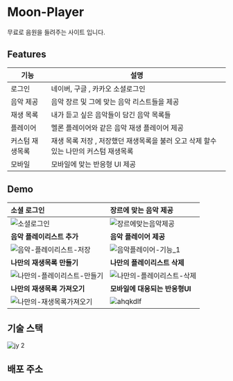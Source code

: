 # Moon-Player
무료로 음원을 들려주는 사이트 입니다.


## Features
| 기능               | 설명                                                             |
| ----------------- | ---------------------------------------------------------------- |
| 로그인 |네이버, 구글 , 카카오 소셜로그인 |
| 음악 제공  | 음악 장르 및 그에 맞는 음악 리스트들을 제공|
| 재생 목록  | 내가 듣고 싶은 음악들이 담긴 음악 목록들 |
| 플레이어 | 멜론 플레이어와 같은 음악 재생 플레이어 제공 |
| 커스텀 재생목록 | 재생 목록 저장 , 저장했던 재생목록을 불러 오고 삭제 할수 있는 나만의 커스텀 재생목록 |
| 모바일 | 모바일에 맞는 반응형 UI 제공 |

## Demo

| 소셜 로그인                                                          | 장르에 맞는 음악 제공  |
| :----------------------- | :------------------------------------------------ |
| ![소셜로그인](https://github.com/AllRightJunyoung/SideProject_MoonPlayer/assets/100929485/8a0b97d3-9eb2-4da9-9f5f-7f475e198a19)   |![장르에맞는음악제공](https://github.com/AllRightJunyoung/SideProject_MoonPlayer/assets/100929485/83893dfa-23a6-40ce-8ebe-c8394f375608) |
| **음악 플레이리스트 추가**    | **음악 플레이어 제공**         |
|  ![음악-플레이리스트-저장](https://github.com/AllRightJunyoung/SideProject_MoonPlayer/assets/100929485/83761f65-1bed-4f65-8b0a-669d06488958)|![음악플레이어-기능_1](https://github.com/AllRightJunyoung/SideProject_MoonPlayer/assets/100929485/0c2212a2-6f25-4926-a7aa-85b886af9302)|
| **나만의 재생목록 만들기**                                                     | **나만의 플레이리스트 삭제** |
|  ![나만의-플레이리스트-만들기](https://github.com/AllRightJunyoung/SideProject_MoonPlayer/assets/100929485/5d7d15f1-44d9-4d71-9439-2c1c73c7f74c)| ![나만의-플레이리스트-삭제](https://github.com/AllRightJunyoung/SideProject_MoonPlayer/assets/100929485/fa52f492-879d-4f14-8aed-83fa564562fb)|
| **나만의 재생목록 가져오기**                                                     | **모바일에 대응되는 반응형UI** |
| ![나만의-재생목록가져오기](https://github.com/AllRightJunyoung/SideProject_MoonPlayer/assets/100929485/37559f2d-c8ae-4590-8826-5c910eb3d9fb)| ![ahqkdlf](https://github.com/AllRightJunyoung/SideProject_MoonPlayer/assets/100929485/6ed49f38-3a56-44d6-b037-78d2516cfe80)|




## 기술 스택
![jy 2](https://github.com/AllRightJunyoung/SideProject_MoonPlayer/assets/100929485/8e2bf9ed-ef2a-4cd7-922f-cb8ad94da442)



## 배포 주소
